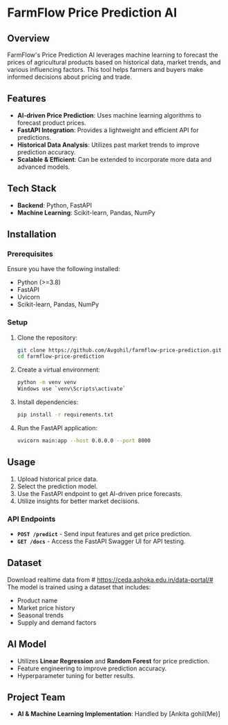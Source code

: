 
# FarmFlow Price Prediction AI

## Overview
FarmFlow's Price Prediction AI leverages machine learning to forecast the prices of agricultural products based on historical data, market trends, and various influencing factors. This tool helps farmers and buyers make informed decisions about pricing and trade.

## Features
- **AI-driven Price Prediction**: Uses machine learning algorithms to forecast product prices.
- **FastAPI Integration**: Provides a lightweight and efficient API for predictions.
- **Historical Data Analysis**: Utilizes past market trends to improve prediction accuracy.
- **Scalable & Efficient**: Can be extended to incorporate more data and advanced models.

## Tech Stack
- **Backend**: Python, FastAPI
- **Machine Learning**: Scikit-learn, Pandas, NumPy

## Installation
### Prerequisites
Ensure you have the following installed:
- Python (>=3.8)
- FastAPI
- Uvicorn
- Scikit-learn, Pandas, NumPy

### Setup
1. Clone the repository:
   ```sh
   git clone https://github.com/Avgohil/farmflow-price-prediction.git
   cd farmflow-price-prediction
   ```

2. Create a virtual environment:
   ```sh
   python -m venv venv
   Windows use `venv\Scripts\activate`
   ```

3. Install dependencies:
   ```sh
   pip install -r requirements.txt
   ```

4. Run the FastAPI application:
   ```sh
   uvicorn main:app --host 0.0.0.0 --port 8000
   ```

## Usage
1. Upload historical price data.
2. Select the prediction model.
3. Use the FastAPI endpoint to get AI-driven price forecasts.
4. Utilize insights for better market decisions.

### API Endpoints
- **`POST /predict`** - Send input features and get price prediction.
- **`GET /docs`** - Access the FastAPI Swagger UI for API testing.

## Dataset
Download realtime data from # https://ceda.ashoka.edu.in/data-portal/#
The model is trained using a dataset that includes:
- Product name
- Market price history
- Seasonal trends
- Supply and demand factors

## AI Model
- Utilizes **Linear Regression** and **Random Forest** for price prediction.
- Feature engineering to improve prediction accuracy.
- Hyperparameter tuning for better results.


## Project Team
- **AI & Machine Learning Implementation**: Handled by [Ankita gohil(Me)]


